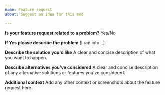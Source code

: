 ```yaml
---
name: Feature request
about: Suggest an idea for this mod

---
```


**Is your feature request related to a problem?**
Yes/No

**If Yes please describe the problem**
[I ran into...]

**Describe the solution you'd like**
A clear and concise description of what you want to happen.

**Describe alternatives you've considered**
A clear and concise description of any alternative solutions or features you've considered.

**Additional context**
Add any other context or screenshots about the feature request here.
